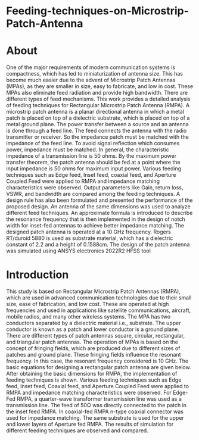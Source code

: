 # Feeding-techniques-on-Microstrip-Patch-Antenna
# About
One of the major requirements of modern communication systems is compactness, which has led to miniaturization of antenna size. This has become much easier due to the advent of Microstrip Patch Antennas (MPAs), as they are smaller in size, easy to fabricate, and low in cost. These MPAs also eliminate feed radiation and provide high bandwidth. There are different types of feed mechanisms. This work provides a detailed analysis of feeding techniques for Rectangular Microstrip Patch Antenna (RMPA). A microstrip patch antenna is a planar directional antenna in which a metal patch is placed on top of a dielectric substrate, which is placed on top of a metal ground plane. The power transfer between a source and an antenna is done through a feed line. The feed connects the antenna with the radio transmitter or receiver. So the impedance patch must be matched with the impedance of the feed line. To avoid signal reflection which consumes power, impedance must be matched. In general, the characteristic impedance of a transmission line is 50 ohms. By the maximum power transfer theorem, the patch antenna should be fed at a point where the input impedance is 50 ohms for maximum input power. Various feeding techniques such as Edge feed, Inset feed, coaxial feed, and Aperture Coupled Feed were applied to RMPA and impedance matching characteristics were observed. Output parameters like Gain, return loss, VSWR, and bandwidth are compared among the feeding techniques. A design rule has also been formulated and presented the performance of the proposed design. An antenna of the same dimensions was used to analyze different feed techniques. An approximate formula is introduced to describe the resonance frequency that is then implemented in the design of notch width for inset-fed antennas to achieve better impedance matching. The designed patch antenna is operated at a 10 GHz frequency. Rogers RT/duroid 5880 is used as substrate material, which has a dielectric constant of 2.2 and a height of 0.1588cm. The design of the patch antenna was simulated using ANSYS electronics 2022R2 HFSS tool


# Introduction

This study is based on Rectangular Microstrip Patch Antennas (RMPA), which are used in advanced communication technologies due to their small size, ease of fabrication, and low cost. These are operated at high frequencies and used in applications like satellite communications, aircraft, mobile radios, and many other wireless systems. The MPA has two conductors separated by a dielectric material i.e., substrate. The upper conductor is known as a patch and lower conductor is a ground plane. There are different types of patch antennas square, circular, rectangular, and triangular patch antennas. The operation of MPAs is based on the concept of fringing fields, which are produced due to different sizes of patches and ground plane. These fringing fields influence the resonant frequency. In this case, the resonant frequency considered is 10 GHz. The basic equations for designing a rectangular patch antenna are given below. After obtaining the basic dimensions for RMPA, the implementation of feeding techniques is shown. Various feeding techniques such as Edge feed, Inset feed, Coaxial feed, and Aperture Coupled Feed were applied to RMPA and impedance matching characteristics were observed. For Edge-Fed RMPA, a quarter-wave transformer transmission line was used as a transmission line. The feed of 50Ω was directly connected to the patch in the inset feed RMPA. In coaxial-fed RMPA n-type coaxial connector was used for impedance matching. The same substrate is used for the upper and lower layers of Aperture fed RMPA. The results of simulation for different feeding techniques are observed and compared.
